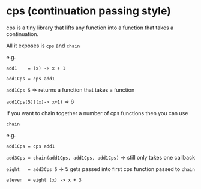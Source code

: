 # cps (continuation passing style)
cps is a tiny library that lifts any function into a function that takes a continuation.

All it exposes is `cps` and `chain`

e.g.

`add1    = (x) -> x + 1`

`add1Cps = cps add1`

`add1Cps 5` => returns a function that takes a function

`add1Cps(5)((x)-> x+1)` => 6

If you want to chain together a number of cps functions then you can use 

`chain`

e.g.

`add1Cps = cps add1`

`add3Cps = chain(add1Cps, add1Cps, add1Cps)` => still only takes one callback

`eight   = add3Cps 5` => 5 gets passed into first cps function passed to `chain`

`eleven  = eight (x) -> x + 3`
